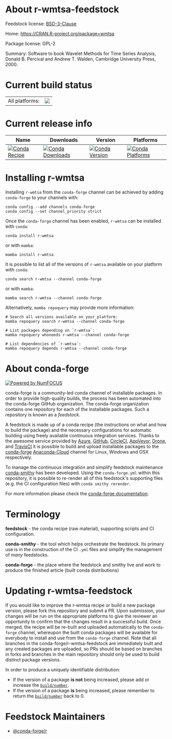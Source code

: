 About r-wmtsa-feedstock
=======================

Feedstock license: [BSD-3-Clause](https://github.com/conda-forge/r-wmtsa-feedstock/blob/main/LICENSE.txt)

Home: https://CRAN.R-project.org/package=wmtsa

Package license: GPL-2

Summary: Software to book Wavelet Methods for Time Series Analysis, Donald B. Percival and Andrew T. Walden, Cambridge University Press, 2000.

Current build status
====================


<table><tr><td>All platforms:</td>
    <td>
      <a href="https://dev.azure.com/conda-forge/feedstock-builds/_build/latest?definitionId=1800&branchName=main">
        <img src="https://dev.azure.com/conda-forge/feedstock-builds/_apis/build/status/r-wmtsa-feedstock?branchName=main">
      </a>
    </td>
  </tr>
</table>

Current release info
====================

| Name | Downloads | Version | Platforms |
| --- | --- | --- | --- |
| [![Conda Recipe](https://img.shields.io/badge/recipe-r--wmtsa-green.svg)](https://anaconda.org/conda-forge/r-wmtsa) | [![Conda Downloads](https://img.shields.io/conda/dn/conda-forge/r-wmtsa.svg)](https://anaconda.org/conda-forge/r-wmtsa) | [![Conda Version](https://img.shields.io/conda/vn/conda-forge/r-wmtsa.svg)](https://anaconda.org/conda-forge/r-wmtsa) | [![Conda Platforms](https://img.shields.io/conda/pn/conda-forge/r-wmtsa.svg)](https://anaconda.org/conda-forge/r-wmtsa) |

Installing r-wmtsa
==================

Installing `r-wmtsa` from the `conda-forge` channel can be achieved by adding `conda-forge` to your channels with:

```
conda config --add channels conda-forge
conda config --set channel_priority strict
```

Once the `conda-forge` channel has been enabled, `r-wmtsa` can be installed with `conda`:

```
conda install r-wmtsa
```

or with `mamba`:

```
mamba install r-wmtsa
```

It is possible to list all of the versions of `r-wmtsa` available on your platform with `conda`:

```
conda search r-wmtsa --channel conda-forge
```

or with `mamba`:

```
mamba search r-wmtsa --channel conda-forge
```

Alternatively, `mamba repoquery` may provide more information:

```
# Search all versions available on your platform:
mamba repoquery search r-wmtsa --channel conda-forge

# List packages depending on `r-wmtsa`:
mamba repoquery whoneeds r-wmtsa --channel conda-forge

# List dependencies of `r-wmtsa`:
mamba repoquery depends r-wmtsa --channel conda-forge
```


About conda-forge
=================

[![Powered by
NumFOCUS](https://img.shields.io/badge/powered%20by-NumFOCUS-orange.svg?style=flat&colorA=E1523D&colorB=007D8A)](https://numfocus.org)

conda-forge is a community-led conda channel of installable packages.
In order to provide high-quality builds, the process has been automated into the
conda-forge GitHub organization. The conda-forge organization contains one repository
for each of the installable packages. Such a repository is known as a *feedstock*.

A feedstock is made up of a conda recipe (the instructions on what and how to build
the package) and the necessary configurations for automatic building using freely
available continuous integration services. Thanks to the awesome service provided by
[Azure](https://azure.microsoft.com/en-us/services/devops/), [GitHub](https://github.com/),
[CircleCI](https://circleci.com/), [AppVeyor](https://www.appveyor.com/),
[Drone](https://cloud.drone.io/welcome), and [TravisCI](https://travis-ci.com/)
it is possible to build and upload installable packages to the
[conda-forge](https://anaconda.org/conda-forge) [Anaconda-Cloud](https://anaconda.org/)
channel for Linux, Windows and OSX respectively.

To manage the continuous integration and simplify feedstock maintenance
[conda-smithy](https://github.com/conda-forge/conda-smithy) has been developed.
Using the ``conda-forge.yml`` within this repository, it is possible to re-render all of
this feedstock's supporting files (e.g. the CI configuration files) with ``conda smithy rerender``.

For more information please check the [conda-forge documentation](https://conda-forge.org/docs/).

Terminology
===========

**feedstock** - the conda recipe (raw material), supporting scripts and CI configuration.

**conda-smithy** - the tool which helps orchestrate the feedstock.
                   Its primary use is in the construction of the CI ``.yml`` files
                   and simplify the management of *many* feedstocks.

**conda-forge** - the place where the feedstock and smithy live and work to
                  produce the finished article (built conda distributions)


Updating r-wmtsa-feedstock
==========================

If you would like to improve the r-wmtsa recipe or build a new
package version, please fork this repository and submit a PR. Upon submission,
your changes will be run on the appropriate platforms to give the reviewer an
opportunity to confirm that the changes result in a successful build. Once
merged, the recipe will be re-built and uploaded automatically to the
`conda-forge` channel, whereupon the built conda packages will be available for
everybody to install and use from the `conda-forge` channel.
Note that all branches in the conda-forge/r-wmtsa-feedstock are
immediately built and any created packages are uploaded, so PRs should be based
on branches in forks and branches in the main repository should only be used to
build distinct package versions.

In order to produce a uniquely identifiable distribution:
 * If the version of a package **is not** being increased, please add or increase
   the [``build/number``](https://docs.conda.io/projects/conda-build/en/latest/resources/define-metadata.html#build-number-and-string).
 * If the version of a package **is** being increased, please remember to return
   the [``build/number``](https://docs.conda.io/projects/conda-build/en/latest/resources/define-metadata.html#build-number-and-string)
   back to 0.

Feedstock Maintainers
=====================

* [@conda-forge/r](https://github.com/conda-forge/r/)

